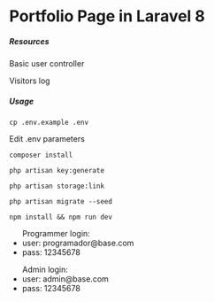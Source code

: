 # Portfolio Page in Laravel 8

<h5>Resources</h5>
<p>Basic user controller</p>
<p>Visitors log</p>

<h5>Usage</h5>
<p><code>cp .env.example .env</code></p>
<p>Edit .env parameters</p>

<p><code>composer install</code></p>
<p><code>php artisan key:generate</code></p>
<p><code>php artisan storage:link</code></p>
<p><code>php artisan migrate --seed</code></p>
<p><code>npm install && npm run dev</code></p>

<ul>Programmer login: 
    <li>user: programador@base.com</li>
    <li>pass: 12345678</li>
</ul>
<ul>Admin login: 
    <li>user: admin@base.com</li>
    <li>pass: 12345678</li>
</ul>
